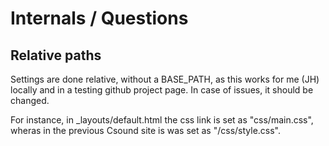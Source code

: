 # Internals / Questions

## Relative paths
Settings are done relative, without a BASE_PATH, as this works for me (JH) locally and in a testing github project page. In case of issues, it should be changed.

For instance, in _layouts/default.html the css link is set as "css/main.css", wheras in the previous Csound site is was set as "/css/style.css".
